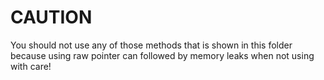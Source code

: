 # CAUTION

You should not use any of those methods that is shown in this folder because
using raw pointer can followed by memory leaks when not using with care!
